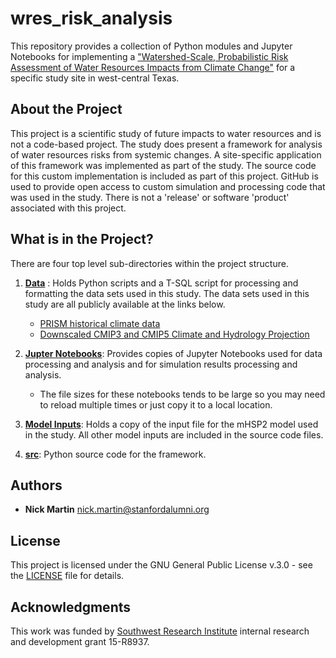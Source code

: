 # wres_risk_analysis

This repository provides a collection of Python modules and Jupyter
Notebooks for implementing a ["Watershed-Scale, Probabilistic Risk Assessment of Water Resources Impacts from Climate Change"](https://doi.org/10.3390/w13010040) for a specific study site in west-central Texas.

## About the Project

This project is a scientific study of future impacts to water resources
and is not a code-based project. The study does present a framework 
for analysis of water resources risks from systemic changes. A site-specific 
application of this framework was implemented as part of the study. The 
source code for this custom implementation is included 
as part of this project. GitHub is used to provide open access
to custom simulation and processing code that was used in the study. 
There is not a 'release' or software 'product' associated with this
project.

## What is in the Project?

There are four top level sub-directories within the project structure.

1. [**Data**](https://github.com/nmartin198/wres_risk_analysis/tree/main/data) : Holds 
   Python scripts and a T-SQL script for processing 
   and formatting the data sets used in this study. The data sets
   used in this study are all publicly available at the links below.
   * [PRISM historical climate data](https://prism.oregonstate.edu/explorer/)
   * [Downscaled CMIP3 and CMIP5 Climate and Hydrology Projection](https://gdo-dcp.ucllnl.org/downscaled_cmip_projections/)

2. [**Jupter Notebooks**](https://github.com/nmartin198/wres_risk_analysis/tree/main/jupyter_notebooks): 
   Provides copies of Jupyter Notebooks used for data processing and 
   analysis and for simulation results processing and analysis.

   * The file sizes for these notebooks tends to be large so you may
     need to reload multiple times or just copy it to a local location.

3. [**Model Inputs**](https://github.com/nmartin198/wres_risk_analysis/tree/main/model_inputs): 
   Holds a copy of the input file for the mHSP2 model used in the study. 
   All other model inputs are included in the source code files.

4. [**src**](https://github.com/nmartin198/wres_risk_analysis/tree/main/src): Python 
   source code for the framework.

## Authors

* **Nick Martin** nick.martin@stanfordalumni.org

## License

This project is licensed under the GNU General Public License v.3.0 - see the [LICENSE](LICENSE) file for details.

## Acknowledgments

This work was funded by [Southwest Research Institute](https://www.swri.org/groundwater-and-surface-water-analysis-and-modeling) internal research and 
development grant 15-R8937.
